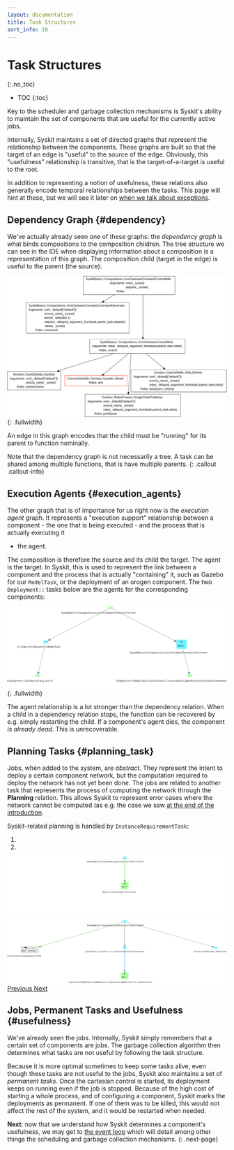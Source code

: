 ```yaml
---
layout: documentation
title: Task Structures
sort_info: 10
---
```


# Task Structures
{:.no_toc}

- TOC
{:toc}


Key to the scheduler and garbage collection mechanisms is Syskit's ability to
maintain the set of components that are useful for the currently active jobs.

Internally, Syskit maintains a set of directed graphs that represent the
relationship between the components. These graphs are built so that the target
of an edge is "useful" to the source of the edge. Obviously, this "usefulness"
relationship is transitive, that is the target-of-a-target is useful to the
root.

In addition to representing a notion of usefulness, these relations also generally
encode temporal relationships between the tasks. This page will hint at these, but
we will see it later on [when we talk about exceptions](exceptions.html).

## Dependency Graph {#dependency}

We've actually already seen one of these graphs: the _dependency graph_ is what
binds compositions to the composition children.  The tree structure we can see
in the IDE when displaying information about a composition is a representation
of this graph. The composition child (target in the edge) is useful to the
parent (the source):

![A composition dependency graph](media/composition_dependency_graph.svg){: .fullwidth}

An edge in this graph encodes that the child must be "running" for its parent
to function nominally.

Note that the dependency graph is not necessarily a tree. A task can be shared
among multiple functions, that is have multiple parents.
{: .callout .callout-info}

## Execution Agents {#execution_agents}

The other graph that is of importance for us right now is the _execution agent_
graph.  It represents a "execution support" relationship between a component -
the one that is being executed - and the process that is actually executing it
- the agent.

The composition is therefore the source and its child the target. The agent is
the target. In Syskit, this is used to represent the link between a component
and the process that is actually "containing" it, such as Gazebo for our
`ModelTask`, or the deployment of an orogen component. The two `Deployment::`
tasks below are the agents for the corresponding components:

![Example of execution agents](media/scheduling_4.png){: .fullwidth}

The agent relationship is a lot stronger than the dependency relation. When a
child in a dependency relation stops, the function can be recovered by e.g.
simply restarting the child. If a component's agent dies, the component _is
already dead_. This is unrecoverable.

## Planning Tasks {#planning_task}

Jobs, when added to the system, are _abstract_. They represent the intent to
deploy a certain component network, but the computation required to deploy the
network has not yet been done. The jobs are related to another task that represents
the process of computing the network through the **Planning** relation. This allows
Syskit to represent error cases where the network cannot be computed (as e.g. the
case we saw [at the end of the introduction](index.html#deployment_failure).

Syskit-related planning is handled by `InstanceRequirementTask`:

<div id="planned_by" class="carousel slide" data-ride="carousel">
  <!-- Indicators -->
  <ol class="carousel-indicators">
    <li data-target="#planned_by" data-slide-to="0" class="active"></li>
    <li data-target="#planned_by" data-slide-to="1"></li>
  </ol>

  <!-- Wrapper for slides -->
  <div class="carousel-inner" role="listbox">
    <div class="item active"><img src="media/planned_by_1.png" alt="start of the execution agents"></div>
    <div class="item"><img src="media/planned_by_2.png" alt="start of the execution agents"></div>
  </div>

  <!-- Controls -->
  <a class="left carousel-control" href="#planned_by" role="button" data-slide="prev">
    <span class="glyphicon glyphicon-chevron-left" aria-hidden="true"></span>
    <span class="sr-only">Previous</span>
  </a>
  <a class="right carousel-control" href="#planned_by" role="button" data-slide="next">
    <span class="glyphicon glyphicon-chevron-right" aria-hidden="true"></span>
    <span class="sr-only">Next</span>
  </a>
</div>

## Jobs, Permanent Tasks and Usefulness {#usefulness}

We've already seen the jobs. Internally, Syskit simply remembers that a certain
set of components are jobs. The garbage collection algorithm then determines
what tasks are not useful by following the task structure.

Because it is more optimal sometimes to keep some tasks alive, even though
these tasks are not useful to the jobs, Syskit also maintains a set of
_permanent tasks_. Once the cartesian control is started, its deployment keeps
on running even if the job is stopped.  Because of the high cost of starting a
whole process, and of configuring a component, Syskit marks the deployments as
permanent. If one of them was to be killed, this would not affect the rest of
the system, and it would be restarted when needed.

**Next**: now that we understand how Syskit determines a component's
usefulness, we may get to [the event loop](event_loop.html)
which will detail among other things the scheduling and garbage collection
mechanisms.
{: .next-page}

